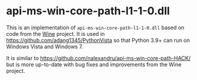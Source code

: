 # api-ms-win-core-path-l1-1-0.dll
This is an implementation of `api-ms-win-core-path-l1-1-0.dll` based on code from the [Wine](https://gitlab.winehq.org/wine/wine) project. It is used in https://github.com/adang1345/PythonVista so that Python 3.9+ can run on Windows Vista and Windows 7.

It is similar to https://github.com/nalexandru/api-ms-win-core-path-HACK/ but is more up-to-date with bug fixes and improvements from the Wine project.
